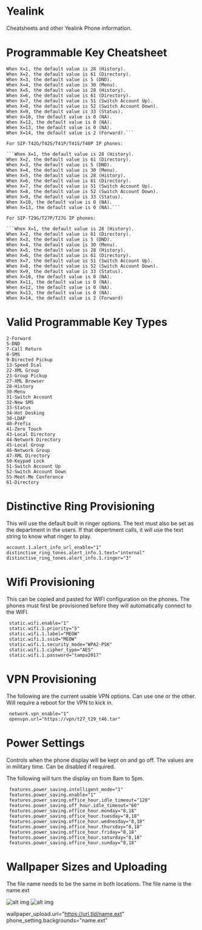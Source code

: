 # Yealink
Cheatsheets and other Yealink Phone information.

# Programmable Key Cheatsheet

```For SIP-T48G/T48S/T46G/T46S IP phones:
When X=1, the default value is 28 (History).
When X=2, the default value is 61 (Directory).
When X=3, the default value is 5 (DND).
When X=4, the default value is 30 (Menu).
When X=5, the default value is 28 (History).
When X=6, the default value is 61 (Directory).
When X=7, the default value is 51 (Switch Account Up).
When X=8, the default value is 52 (Switch Account Down).
When X=9, the default value is 33 (Status).
When X=10, the default value is 0 (NA).
When X=12, the default value is 0 (NA).
When X=13, the default value is 0 (NA).
When X=14, the default value is 2 (Forward).```

For SIP-T42G/T42S/T41P/T41S/T40P IP phones:

```When X=1, the default value is 28 (History).
When X=2, the default value is 61 (Directory).
When X=3, the default value is 5 (DND).
When X=4, the default value is 30 (Menu).
When X=5, the default value is 28 (History).
When X=6, the default value is 61 (Directory).
When X=7, the default value is 51 (Switch Account Up).
When X=8, the default value is 52 (Switch Account Down).
When X=9, the default value is 33 (Status).
When X=10, the default value is 0 (NA).
When X=13, the default value is 0 (NA).```

For SIP-T29G/T27P/T27G IP phones:

```When X=1, the default value is 28 (History).
When X=2, the default value is 61 (Directory).
When X=3, the default value is 5 (DND).
When X=4, the default value is 30 (Menu).
When X=5, the default value is 28 (History).
When X=6, the default value is 61 (Directory).
When X=7, the default value is 51 (Switch Account Up).
When X=8, the default value is 52 (Switch Account Down).
When X=9, the default value is 33 (Status).
When X=10, the default value is 0 (NA).
When X=11, the default value is 0 (NA).
When X=12, the default value is 0 (NA).
When X=13, the default value is 0 (NA).
When X=14, the default value is 2 (Forward)
```

# Valid Programmable Key Types
```0-NA   
2-Forward   
5-DND   
7-Call Return   
8-SMS   
9-Directed Pickup   
13-Speed Dial
22-XML Group   
23-Group Pickup   
27-XML Browser   
28-History   
30-Menu   
31-Switch Account   
32-New SMS
33-Status   
34-Hot Desking   
38-LDAP   
40-Prefix   
41-Zero Touch   
43-Local Directory   
44-Network Directory   
45-Local Group
46-Network Group   
47-XML Directory   
50-Keypad Lock   
51-Switch Account Up   
52-Switch Account Down   
55-Meet-Me Conference   
61-Directory
```

# Distinctive Ring Provisioning
This will use the default built in ringer options. The text must also be set as the department in the users. If that depertment calls, it will use the text string to know what ringer to play.

```
account.1.alert_info_url_enable="1"
distinctive_ring_tones.alert_info.1.text="internal"
distinctive_ring_tones.alert_info.1.ringer="3"
```

# Wifi Provisioning
This can be copied and pasted for WIFI configuration on the phones. The phones must first be provisioned before they will automatically connect to the WIFI.

```
 static.wifi.enable="1"
 static.wifi.1.priority="5"
 static.wifi.1.label="MEOW"
 static.wifi.1.ssid="MEOW"
 static.wifi.1.security_mode="WPA2-PSK"
 static.wifi.1.cipher_type="AES"
 static.wifi.1.password="tampa2017"
```

# VPN Provisioning
The following are the current usable VPN options. Can use one or the other. Will require a reboot for the VPN to kick in. 

```
 network.vpn_enable="1"
 openvpn.url="https://vpn/t27_t29_t46.tar"
 ```

# Power Settings
Controls when the phone display will be kept on and go off. The values are in military time. Can be disabled if required. 

The following will turn the display on from 8am to 5pm. 

```
 features.power_saving.intelligent_mode="1"
 features.power_saving.enable="1"
 features.power_saving.office_hour.idle_timeout="120"
 features.power_saving.off_hour.idle_timeout="60"
 features.power_saving.office_hour.monday="8,18"
 features.power_saving.office_hour.tuesday="8,18"
 features.power_saving.office_hour.wednesday="8,18"
 features.power_saving.office_hour.thursday="8,18"
 features.power_saving.office_hour.friday="8,18"
 features.power_saving.office_hour.saturday="8,18"
 features.power_saving.office_hour.sunday="8,18"
```

# Wallpaper Sizes and Uploading
 
 

The file name needs to be the same in both locations. The file name is the name.ext

![alt img](https://image.ibb.co/hGGnP7/222.png)
![alt img](https://image.ibb.co/gEmnP7/2222.png)

 wallpaper_upload.url="https://url.tld/name.ext"
 phone_setting.backgrounds="name.ext"
